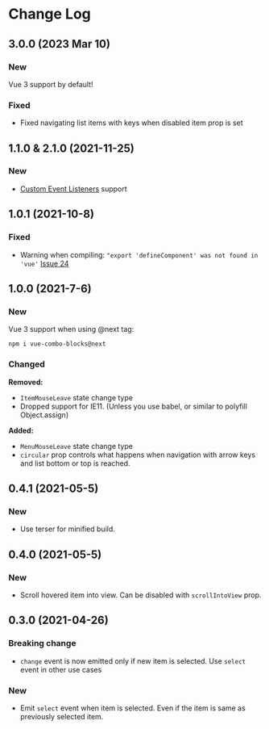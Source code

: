 # Change Log

## 3.0.0 (2023 Mar 10)

### New

Vue 3 support by default!

### Fixed

- Fixed navigating list items with keys when disabled item prop is set

## 1.1.0 & 2.1.0 (2021-11-25)

### New

- [Custom Event Listeners](./README.md#custom-event-listeners) support

## 1.0.1 (2021-10-8)

### Fixed

- Warning when compiling: `"export 'defineComponent' was not found in 'vue'` [Issue 24](https://github.com/sssmi/vue-combo-blocks/issues/24)

## 1.0.0 (2021-7-6)

### New

Vue 3 support when using @next tag:

`npm i vue-combo-blocks@next`

### Changed

**Removed:**

- `ItemMouseLeave` state change type
- Dropped support for IE11. (Unless you use babel, or similar to polyfill Object.assign)

**Added:**

- `MenuMouseLeave` state change type
- `circular` prop controls what happens when navigation with arrow keys and list bottom or top is reached.

## 0.4.1 (2021-05-5)

### New

- Use terser for minified build.

## 0.4.0 (2021-05-5)

### New

- Scroll hovered item into view. Can be disabled with `scrollIntoView` prop.

## 0.3.0 (2021-04-26)

### Breaking change

- `change` event is now emitted only if new item is selected. Use `select` event in other use cases

### New

- Emit `select` event when item is selected. Even if the item is same as previously selected item.
